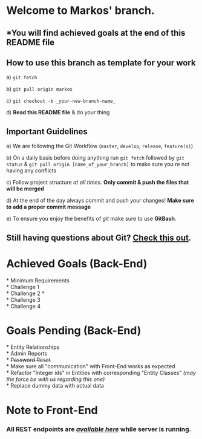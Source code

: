 # Welcome to Markos' branch.    

## \*You will find achieved goals at the end of this README file    

## How to use this branch as template for your work    

a) `git fetch`    

b) `git pull origin markos`    

c) `git checkout -b _your-new-branch-name_`    

d) **Read this README file** & do your thing    


## Important Guidelines

a) We are following the Git Workflow (`master`, `develop`, `release`, `feature(s)`)    

b) On a daily basis before doing anything run `git fetch` followed by `git status` & `git pull origin [name_of_your_branch]` to make sure you re not having any conflicts    

c) Follow project structure _at all times_. **Only commit & push the files that will be merged**    

d) At the end of the day always commit and push your changes! **Make sure to add a proper commit message**    

e) To ensure you enjoy the benefits of _git_ make sure to use **GitBash**.       


## Still having questions about Git? [Check this out](https://github.com/Kunena/Kunena-Forum/wiki/Create-a-new-branch-with-git-and-manage-branches).    

# Achieved Goals (Back-End)    

\* Minimum Requirements    
\* Challenge 1    
\* Challenge 2 \*    
\* Challenge 3    
\* Challenge 4    

# Goals Pending (Back-End)    

\* Entity Relationships    
\* Admin Reports    
\* ~~Password Reset~~    
\* Make sure all "communication" with Front-End works as expected    
\* Refactor "Integer ids" in Entities with corresponding "Entity Classes" _(may the force be with us regarding this one)_    
\* Replace dummy data with actual data    
# Note to Front-End    

### All REST endpoints are _[available here](http://localhost:8080/movie-beast/swagger-ui.html)_ **while server is running**.    
